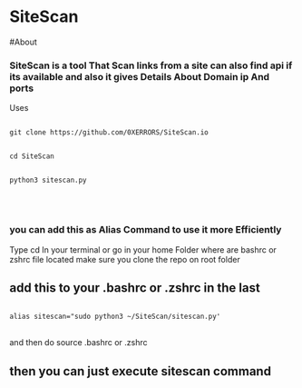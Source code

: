 # SiteScan



#About

<h3>SiteScan is a tool That Scan links from a site can also find api if its available and also it gives Details About Domain ip And ports</h3>


Uses
<pre>
<code>
git clone https://github.com/0XERRORS/SiteScan.io
<br>
cd SiteScan
<br>
python3 sitescan.py 
</code>
</pre>
<br>
<h3>you can add this as Alias Command to use it more Efficiently </h3>
<h>Type cd In your terminal or go in your home Folder where are bashrc or zshrc file located 
make sure you clone the repo on root folder</h>
<h2>add this to your .bashrc or .zshrc in the last</h2>
<pre>
<code>
alias sitescan="sudo python3 ~/SiteScan/sitescan.py'
</code>
</pre>
<h>and then do source .bashrc or .zshrc<h>
<h2>then you can just execute sitescan command</h2>
